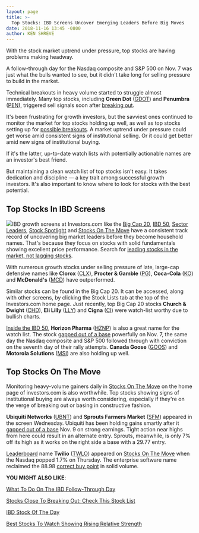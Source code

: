 ```yaml
---
layout: page
title: >-
  Top Stocks: IBD Screens Uncover Emerging Leaders Before Big Moves
date: 2018-11-16 13:45 -0800
author: KEN SHREVE
---
```





With the stock market uptrend under pressure, top stocks are having problems making headway.




A follow-through day for the Nasdaq composite and S&P 500 on Nov. 7 was just what the bulls wanted to see, but it didn't take long for selling pressure to build in the market.


Technical breakouts in heavy volume started to struggle almost immediately. Many top stocks, including **Green Dot** ([GDOT](https://research.investors.com/quote.aspx?symbol=GDOT)) and **Penumbra** ([PEN](https://research.investors.com/quote.aspx?symbol=PEN)), triggered sell signals soon after [breaking out](https://www.investors.com/how-to-invest/investors-corner/what-is-stock-breakout/).


It's been frustrating for growth investors, but the savviest ones continued to monitor the market for top stocks holding up well, as well as top stocks setting up for [possible breakouts](https://www.investors.com/how-to-invest/investors-corner/what-is-stock-breakout/). A market uptrend under pressure could get worse amid consistent signs of institutional selling. Or it could get better amid new signs of institutional buying.


If it's the latter, up-to-date watch lists with potentially actionable names are an investor's best friend.


But maintaining a clean watch list of top stocks isn't easy. It takes dedication and discipline — a key trait among successful growth investors. It's also important to know where to look for stocks with the best potential.


Top Stocks In IBD Screens
-------------------------


![](https://www.investors.com/wp-content/uploads/2018/11/wIC-111618-300x207.jpg)IBD growth screens at Investors.com like the [Big Cap 20](https://research.investors.com/stock-lists/big-cap-20/), [IBD 50](https://research.investors.com/stock-lists/ibd-50/), [Sector Leaders](https://research.investors.com/stock-lists/sector-leaders), [Stock Spotlight](https://research.investors.com/stock-lists/stock-spotlight/) and [Stocks On The Move](https://research.investors.com/stocksonthemove.aspx) have a consistent track record of uncovering big market leaders before they become household names. That's because they focus on stocks with solid fundamentals showing excellent price performance. Search for [leading stocks in the market, not lagging stocks](https://www.investors.com/ibd-university/can-slim/leader-laggard/).


With numerous growth stocks under selling pressure of late, large-cap defensive names like **Clorox** ([CLX](https://research.investors.com/quote.aspx?symbol=CLX)), **Procter & Gamble** ([PG](https://research.investors.com/quote.aspx?symbol=PG)), **Coca-Cola** ([KO](https://research.investors.com/quote.aspx?symbol=KO)) and **McDonald's** ([MCD](https://research.investors.com/quote.aspx?symbol=MCD)) have outperformed.


Similar stocks can be found in the Big Cap 20. It can be accessed, along with other screens, by clicking the Stock Lists tab at the top of the Investors.com home page. Just recently, top Big Cap 20 stocks **Church & Dwight** ([CHD](https://research.investors.com/quote.aspx?symbol=CHD)), **Eli Lilly** ([LLY](https://research.investors.com/quote.aspx?symbol=LLY)) and **Cigna** ([CI](https://research.investors.com/quote.aspx?symbol=CI)) were watch-list worthy due to bullish charts.



[Inside the IBD 50](https://research.investors.com/stock-lists/ibd-50/), **Horizon Pharma** ([HZNP](https://research.investors.com/quote.aspx?symbol=HZNP)) is also a great name for the watch list. The stock [gapped out of a base](https://www.investors.com/how-to-invest/investors-corner/breakaway-gap-the-art-of-the-breakout/) powerfully on Nov. 7, the same day the Nasdaq composite and S&P 500 followed through with conviction on the seventh day of their rally attempts. **Canada Goose** ([GOOS](https://research.investors.com/quote.aspx?symbol=GOOS)) and **Motorola Solutions** ([MSI](https://research.investors.com/quote.aspx?symbol=MSI)) are also holding up well.


Top Stocks On The Move
----------------------


Monitoring heavy-volume gainers daily in [Stocks On The Move](https://research.investors.com/stocksonthemove.aspx) on the home page of investors.com is also worthwhile. Top stocks showing signs of institutional buying are always worth considering, especially if they're on the verge of breaking out or basing in constructive fashion.


**Ubiquiti Networks** ([UBNT](https://research.investors.com/quote.aspx?symbol=UBNT)) and **Sprouts Farmers Market** ([SFM](https://research.investors.com/quote.aspx?symbol=SFM)) appeared in the screen Wednesday. Ubiquiti has been holding gains smartly after it [gapped out of a base](https://www.investors.com/how-to-invest/investors-corner/breakaway-gap-the-art-of-the-breakout/) Nov. 9 on strong earnings. Tight action near highs from here could result in an alternate entry. Sprouts, meanwhile, is only 7% off its high as it works on the right side a base with a 29.77 entry.


[Leaderboard](https://leaderboard.investors.com) name **Twilio** ([TWLO](https://research.investors.com/quote.aspx?symbol=TWLO)) appeared on [Stocks On The Move](https://research.investors.com/stocksonthemove.aspx) when the Nasdaq popped 1.7% on Thursday. The enterprise software name reclaimed the 88.98 [correct buy point](https://www.investors.com/how-to-invest/investors-corner/chart-reading-basics-how-a-buy-point-marks-a-time-of-opportunity/) in solid volume.


**YOU MIGHT ALSO LIKE**:


[What To Do On The IBD Follow-Through Day](https://www.investors.com/how-to-invest/investors-corner/why-you-should-buy-on-the-follow-through-day/)


[Stocks Close To Breaking Out: Check This Stock List](https://www.investors.com/category/stock-lists/stocks-near-a-buy-zone/)


[IBD Stock Of The Day](https://www.investors.com/research/ibd-stock-of-the-day/kornit-digital-stock-of-the-day/)


[Best Stocks To Watch Showing Rising Relative Strength](https://www.investors.com/research/best-stocks-rising-relative-strength/)




